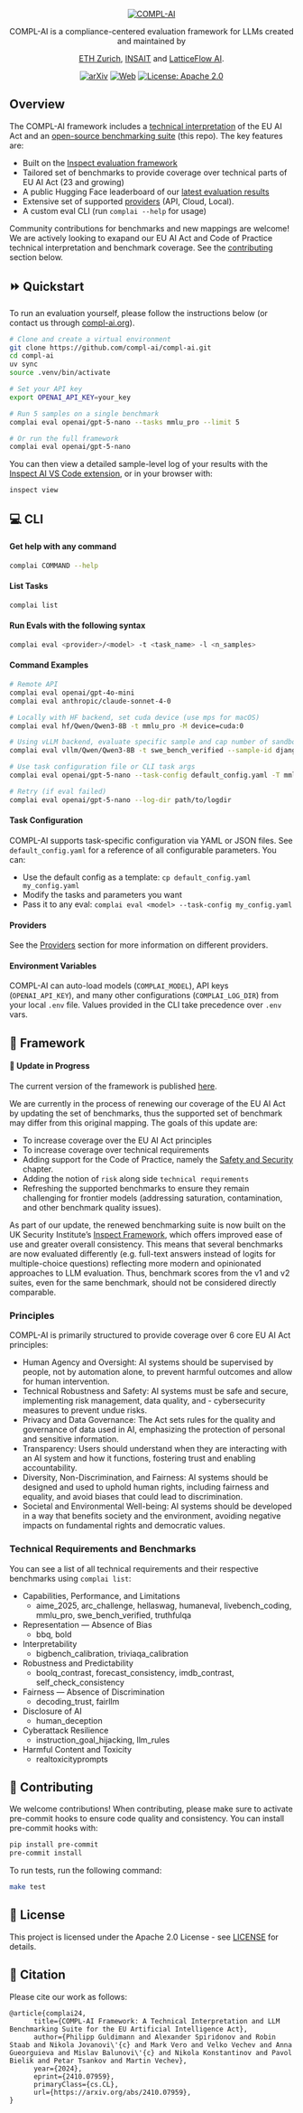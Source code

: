 <p align="center">
  <a href="https://compl-ai.org"><img  style="max-height: 50px;" src="compl-ai-logo.svg" alt="COMPL-AI">
</a>
</p>

<div align="center">
    COMPL-AI is a compliance-centered evaluation framework for LLMs created and maintained by
      
  [ETH Zurich](https://www.sri.inf.ethz.ch/), [INSAIT](https://insait.ai/) and [LatticeFlow AI](https://latticeflow.ai/).
</div>

<div align="center">

[![arXiv](https://img.shields.io/badge/arXiv-2410.07959-b31b1b)](https://arxiv.org/abs/2410.07959)
[![Web](https://img.shields.io/badge/Website-compl--ai.org-blue)](https://compl-ai.org)
[![License: Apache 2.0](https://img.shields.io/badge/License-Apache_2.0-g)](LICENSE)

</div>

## Overview
The COMPL-AI framework includes a [technical interpretation](https://compl-ai.org/interpretation/) of the EU AI Act and an [open-source benchmarking suite](https://github.com/compl-ai/compl-ai/) (this repo). The key features are:

- Built on the [Inspect evaluation framework](https://github.com/UKGovernmentBEIS/inspect_ai) 
- Tailored set of benchmarks to provide coverage over technical parts of EU AI Act (23 and growing)
- A public Hugging Face leaderboard of our [latest evaluation results](https://huggingface.co/spaces/latticeflow/compl-ai-board)   
- Extensive set of supported [providers](providers/README.md) (API, Cloud, Local).
- A custom eval CLI (run `complai --help` for usage)

Community contributions for benchmarks and new mappings are welcome! We are actively looking to exapand our EU AI Act and Code of Practice technical interpretation and benchmark coverage. See the [contributing](#-contributing) section below.

## ⏩ Quickstart
To run an evaluation yourself, please follow the instructions below (or contact us through [compl-ai.org](https://compl-ai.org)). 


```bash
# Clone and create a virtual environment
git clone https://github.com/compl-ai/compl-ai.git
cd compl-ai
uv sync
source .venv/bin/activate

# Set your API key
export OPENAI_API_KEY=your_key

# Run 5 samples on a single benchmark
complai eval openai/gpt-5-nano --tasks mmlu_pro --limit 5

# Or run the full framework
complai eval openai/gpt-5-nano
```

You can then view a detailed sample-level log of your results with the [Inspect AI VS Code extension](https://marketplace.cursorapi.com/items/?itemName=ukaisi.inspect-ai), or in your browser with:
```
inspect view
```


## 💻 CLI


#### Get help with any command
```bash
complai COMMAND --help
```

#### List Tasks

```bash
complai list
```

#### Run Evals with the following syntax
```bash
complai eval <provider>/<model> -t <task_name> -l <n_samples>
```

#### Command Examples
```bash
# Remote API
complai eval openai/gpt-4o-mini
complai eval anthropic/claude-sonnet-4-0

# Locally with HF backend, set cuda device (use mps for macOS)
complai eval hf/Qwen/Qwen3-8B -t mmlu_pro -M device=cuda:0

# Using vLLM backend, evaluate specific sample and cap number of sandboxes for agentic benchmarks
complai eval vllm/Qwen/Qwen3-8B -t swe_bench_verified --sample-id django__django-11848 --max-sandboxes 1 

# Use task configuration file or CLI task args
complai eval openai/gpt-5-nano --task-config default_config.yaml -T mmlu_pro:num_fewshot=5

# Retry (if eval failed)
complai eval openai/gpt-5-nano --log-dir path/to/logdir
```

#### Task Configuration
COMPL-AI supports task-specific configuration via YAML or JSON files. See `default_config.yaml` for a reference of all configurable parameters. You can:

- Use the default config as a template: `cp default_config.yaml my_config.yaml`
- Modify the tasks and parameters you want
- Pass it to any eval: `complai eval <model> --task-config my_config.yaml`

#### Providers
See the [Providers](providers/README.md) section for more information on different providers.

#### Environment Variables
COMPL-AI can auto-load models (`COMPLAI_MODEL`), API keys (`OPENAI_API_KEY`), and many other configurations (`COMPLAI_LOG_DIR`) from your local `.env` file. Values provided in the CLI take precedence over `.env` vars.


## 🧪 Framework

#### 🚧 Update in Progress
The current version of the framework is published [here](https://compl-ai.org/interpretation/). 

We are currently in the process of renewing our coverage of the EU AI Act by updating the set of benchmarks, thus the supported set of benchmark may differ from this original mapping. The goals of this update are:
- To increase coverage over the EU AI Act principles
- To increase coverage over technical requirements
- Adding support for the Code of Practice, namely the [Safety and Security](https://code-of-practice.ai/?section=safety-security) chapter.
- Adding the notion of `risk` along side `technical requirements`
- Refreshing the supported benchmarks to ensure they remain challenging for frontier models (addressing saturation, contamination, and other benchmark quality issues).

As part of our update, the renewed benchmarking suite is now built on the UK Security Institute’s [Inspect Framework](https://github.com/UKGovernmentBEIS/inspect_ai), which offers improved ease of use and greater overall consistency. This means that several benchmarks are now evaluated differently (e.g. full-text answers instead of logits for multiple-choice questions) reflecting more modern and opinionated approaches to LLM evaluation. Thus, benchmark scores from the v1 and v2 suites, even for the same benchmark, should not be considered directly comparable.

### Principles
COMPL-AI is primarily structured to provide coverage over 6 core EU AI Act principles:
- Human Agency and Oversight: AI systems should be supervised by people, not by automation alone, to prevent harmful outcomes and allow for human intervention. 
- Technical Robustness and Safety: AI systems must be safe and secure, implementing risk management, data quality, and - cybersecurity measures to prevent undue risks. 
- Privacy and Data Governance: The Act sets rules for the quality and governance of data used in AI, emphasizing the protection of personal and sensitive information. 
- Transparency: Users should understand when they are interacting with an AI system and how it functions, fostering trust and enabling accountability. 
- Diversity, Non-Discrimination, and Fairness: AI systems should be designed and used to uphold human rights, including fairness and equality, and avoid biases that could lead to discrimination. 
- Societal and Environmental Well-being: AI systems should be developed in a way that benefits society and the environment, avoiding negative impacts on fundamental rights and democratic values. 

### Technical Requirements and Benchmarks
You can see a list of all technical requirements and their respective benchmarks using `complai list`:
- Capabilities, Performance, and Limitations
  - aime_2025, arc_challenge, hellaswag, humaneval, livebench_coding, mmlu_pro, swe_bench_verified, truthfulqa
- Representation — Absence of Bias
  - bbq, bold
- Interpretability
  - bigbench_calibration, triviaqa_calibration
- Robustness and Predictability
  - boolq_contrast, forecast_consistency, imdb_contrast, self_check_consistency
- Fairness — Absence of Discrimination
  - decoding_trust, fairllm
- Disclosure of AI
  - human_deception
- Cyberattack Resilience
  - instruction_goal_hijacking, llm_rules
- Harmful Content and Toxicity
  - realtoxicityprompts




## 🤝 Contributing
We welcome contributions! When contributing, please make sure to activate pre-commit hooks to ensure code quality and consistency. You can install pre-commit hooks with:

```bash
pip install pre-commit
pre-commit install
```

To run tests, run the following command:

```bash
make test
```


## 📄 License

This project is licensed under the Apache 2.0 License - see [LICENSE](LICENSE) for details.

## 📝 Citation

Please cite our work as follows:

```
@article{complai24,
      title={COMPL-AI Framework: A Technical Interpretation and LLM Benchmarking Suite for the EU Artificial Intelligence Act}, 
      author={Philipp Guldimann and Alexander Spiridonov and Robin Staab and Nikola Jovanovi\'{c} and Mark Vero and Velko Vechev and Anna Gueorguieva and Mislav Balunovi\'{c} and Nikola Konstantinov and Pavol Bielik and Petar Tsankov and Martin Vechev},
      year={2024},
      eprint={2410.07959},
      primaryClass={cs.CL},
      url={https://arxiv.org/abs/2410.07959},
}
```